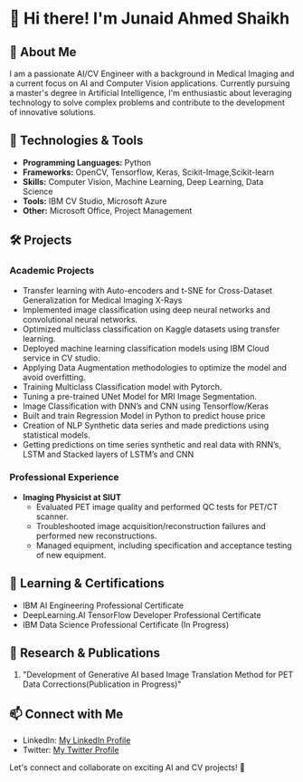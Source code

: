 # 👋 Hi there! I'm Junaid Ahmed Shaikh
## 🚀 About Me

I am a passionate AI/CV Engineer with a background in Medical Imaging and a current focus on AI and Computer Vision applications. Currently pursuing a master's degree in Artificial Intelligence, I'm enthusiastic about leveraging technology to solve complex problems and contribute to the development of innovative solutions.

## 🔧 Technologies & Tools

- **Programming Languages:** Python 
- **Frameworks:** OpenCV, Tensorflow, Keras, Scikit-Image,Scikit-learn
- **Skills:** Computer Vision, Machine Learning, Deep Learning, Data Science
- **Tools:** IBM CV Studio, Microsoft Azure
- **Other:** Microsoft Office, Project Management

## 🛠️ Projects

### Academic Projects

  - Transfer learning with Auto-encoders and t-SNE for Cross-Dataset Generalization for Medical Imaging X-Rays
  - Implemented image classification using deep neural networks and convolutional neural networks.
  - Optimized multiclass classification on Kaggle datasets using transfer learning.
  - Deployed machine learning classification models using IBM Cloud service in CV studio.
  - Applying Data Augmentation methodologies to optimize the model and avoid overfitting.
  - Training Multiclass Classification model with Pytorch.
  - Tuning a pre-trained UNet Model for MRI Image Segmentation.
  - Image Classification with DNN’s and CNN using Tensorflow/Keras
  - Built and train Regression Model in Python to predict house price
  - Creation of NLP Synthetic data series and made predictions using statistical models.
  - Getting predictions on time series synthetic and real data with RNN’s, LSTM and Stacked layers of LSTM’s and CNN

### Professional Experience

- **Imaging Physicist at SIUT**
  - Evaluated PET image quality and performed QC tests for PET/CT scanner.
  - Troubleshooted image acquisition/reconstruction failures and performed new reconstructions.
  - Managed equipment, including specification and acceptance testing of new equipment.

## 🌱 Learning & Certifications

- IBM AI Engineering Professional Certificate
- DeepLearning.AI TensorFlow Developer Professional Certificate
- IBM Data Science Professional Certificate (In Progress)

## 📄 Research & Publications

1. "Development of Generative AI based Image Translation Method for PET Data Corrections(Publication in Progress)"

## 📫 Connect with Me

- LinkedIn: [My LinkedIn Profile](https://www.linkedin.com/in/junaid-ahmed-shaikh-29974429b/)
- Twitter: [My Twitter Profile](https://twitter.com/Junaid_phy105)


Let's connect and collaborate on exciting AI and CV projects! 🚀
